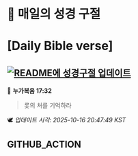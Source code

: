 # 🙏 매일의 성경 구절
# [Daily Bible verse]
## [![README에 성경구절 업데이트](https://github.com/DONGSUKA/first_test/actions/workflows/update-readme-bible.yml/badge.svg)](https://github.com/DONGSUKA/first_test/actions/workflows/update-readme-bible.yml)
<!-- START_BIBLE_VERSE -->
📖 **누가복음 17:32**
> 롯의 처를 기억하라

🕊️ _업데이트 시각: 2025-10-16 20:47:49 KST_
  <!-- END_BIBLE_VERSE -->
## GITHUB_ACTION
